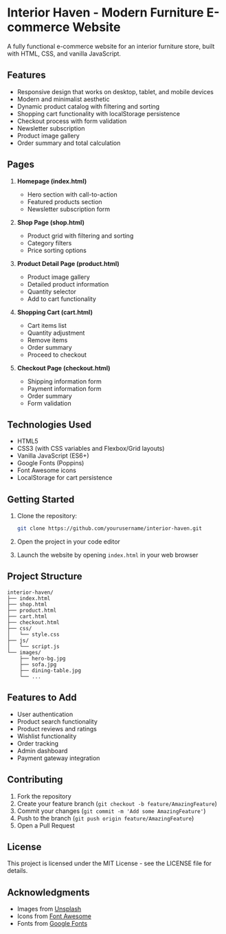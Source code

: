 # Interior Haven - Modern Furniture E-commerce Website

A fully functional e-commerce website for an interior furniture store, built with HTML, CSS, and vanilla JavaScript.

## Features

- Responsive design that works on desktop, tablet, and mobile devices
- Modern and minimalist aesthetic
- Dynamic product catalog with filtering and sorting
- Shopping cart functionality with localStorage persistence
- Checkout process with form validation
- Newsletter subscription
- Product image gallery
- Order summary and total calculation

## Pages

1. **Homepage (index.html)**
   - Hero section with call-to-action
   - Featured products section
   - Newsletter subscription form

2. **Shop Page (shop.html)**
   - Product grid with filtering and sorting
   - Category filters
   - Price sorting options

3. **Product Detail Page (product.html)**
   - Product image gallery
   - Detailed product information
   - Quantity selector
   - Add to cart functionality

4. **Shopping Cart (cart.html)**
   - Cart items list
   - Quantity adjustment
   - Remove items
   - Order summary
   - Proceed to checkout

5. **Checkout Page (checkout.html)**
   - Shipping information form
   - Payment information form
   - Order summary
   - Form validation

## Technologies Used

- HTML5
- CSS3 (with CSS variables and Flexbox/Grid layouts)
- Vanilla JavaScript (ES6+)
- Google Fonts (Poppins)
- Font Awesome icons
- LocalStorage for cart persistence

## Getting Started

1. Clone the repository:
   ```bash
   git clone https://github.com/yourusername/interior-haven.git
   ```

2. Open the project in your code editor

3. Launch the website by opening `index.html` in your web browser

## Project Structure

```
interior-haven/
├── index.html
├── shop.html
├── product.html
├── cart.html
├── checkout.html
├── css/
│   └── style.css
├── js/
│   └── script.js
└── images/
    ├── hero-bg.jpg
    ├── sofa.jpg
    ├── dining-table.jpg
    └── ...
```

## Features to Add

- User authentication
- Product search functionality
- Product reviews and ratings
- Wishlist functionality
- Order tracking
- Admin dashboard
- Payment gateway integration

## Contributing

1. Fork the repository
2. Create your feature branch (`git checkout -b feature/AmazingFeature`)
3. Commit your changes (`git commit -m 'Add some AmazingFeature'`)
4. Push to the branch (`git push origin feature/AmazingFeature`)
5. Open a Pull Request

## License

This project is licensed under the MIT License - see the LICENSE file for details.

## Acknowledgments

- Images from [Unsplash](https://unsplash.com)
- Icons from [Font Awesome](https://fontawesome.com)
- Fonts from [Google Fonts](https://fonts.google.com) 
